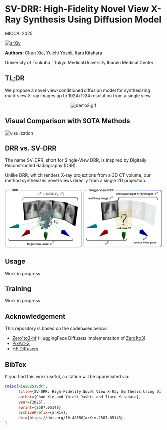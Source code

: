 # SV-DRR: High-Fidelity Novel View X-Ray Synthesis Using Diffusion Model
MICCAI 2025

[![arXiv](https://img.shields.io/badge/arXiv-2507.05148-b31b1b.svg)](https://arxiv.org/abs/2507.05148)

**Authors:** Chun Xie, Yuichi Yoshii, Itaru Kitahara

University of Tsukuba | Tokyo Medical University Ibaraki Medical Center

## TL;DR
We propose a novel view-conditioned diffusion model for synthesizing
multi-view X-ray images up to 1024x1024 resolution from a single view.

<!-- ![Demo](demo2.gif) -->

<p align="center">
    <img src="demo2.gif" alt="demo2.gif" width="500"/>
</p>

## Visual Comparison with SOTA Methods
![visulization](visulization.svg)
<!-- <p align="center">
    <img src="visulization.svg" alt="visulization.svg" width="800"/>
</p> -->

## DRR vs. SV-DRR
The name SV-DRR, short for Single-View DRR, is inspired by Digitally Reconstructed Radiography (DRR).

Unlike DRR, which renders X-ray projections from a 3D CT volume, our method synthesizes novel views directly from a single 2D projection.

![SV_DRR](SV_DRR.svg)
<!-- <img src="SV_DRR.svg" alt="SV_DRR.svg" width="800"/> -->

##  Usage

Work in progress

##  Training
Work in progress

##  Acknowledgement
This repository is based on the codebases below:

* [Zero1to3-hf](https://github.com/kxhit/zero123-hf) (HuggingFace Diffusers implementaiton of [Zero1to3](https://github.com/cvlab-columbia/zero123))
* [PixArt-Σ](https://github.com/PixArt-alpha/PixArt-sigma)
* [HF Diffusers](https://github.com/huggingface/diffusers)

##  BibTex
If you find this work useful, a citation will be appreciated via:

```bibtex
@misc{xie2025svdrr,
      title={SV-DRR: High-Fidelity Novel View X-Ray Synthesis Using Diffusion Model}, 
      author={Chun Xie and Yuichi Yoshii and Itaru Kitahara},
      year={2025},
      eprint={2507.05148},
      archivePrefix={arXiv},
      doi={https://doi.org/10.48550/arXiv.2507.05148}, 
} 
```

